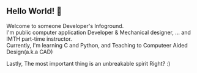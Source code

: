 ## Hello World! 👋

Welcome to someone Developer's Infoground.\
I'm public computer application Developer & Mechanical designer, ... and IMTH part-time instructor.\
Currently, I'm learning C and Python, and Teaching to Computeer Aided Design(a.k.a CAD) 


Lastly, The most important thing is an unbreakable spirit Right? :) 

<!--
**wewe4917/wewe4917** is a ✨ _special_ ✨ repository because its `README.md` (this file) appears on your GitHub profile.

Here are some ideas to get you started:

- 🔭 I’m currently working on ...
- 🌱 I’m currently learning ...
- 👯 I’m looking to collaborate on ...
- 🤔 I’m looking for help with ...
- 💬 Ask me about ...
- 📫 How to reach me: ...
- 😄 Pronouns: ...
- ⚡ Fun fact: ...
-->
